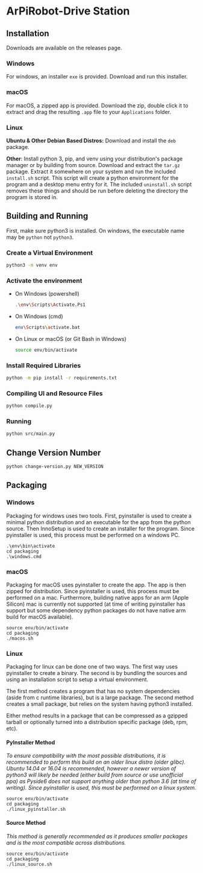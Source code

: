 # ArPiRobot-Drive Station

## Installation

Downloads are available on the releases page.

### Windows

For windows, an installer `exe` is provided. Download and run this installer.

### macOS

For macOS, a zipped app is provided. Download the zip, double click it to extract and drag the resulting `.app` file to your `Applications` folder.

### Linux

**Ubuntu & Other Debian Based Distros:** Download and install the `deb` package.

**Other**: Install python 3, pip, and venv using your distribution's package manager or by building from source. Download and extract the `tar.gz` package. Extract it somewhere on your system and run the included `install.sh` script. This script will create a python environment for the program and a desktop menu entry for it. The included `uninstall.sh` script removes these things and should be run before deleting the directory the program is stored in.


## Building and Running

First, make sure python3 is installed. On windows, the executable name may be `python` not `python3`.


### Create a Virtual Environment
```sh
python3 -m venv env
```

### Activate the environment

- On Windows (powershell)
    ```sh
    .\env\Scripts\Activate.Ps1
    ```

- On Windows (cmd)
    ```sh
    env\Scripts\activate.bat
    ```

- On Linux or macOS (or Git Bash in Windows)
    ```sh
    source env/bin/activate
    ```

### Install Required Libraries

```sh
python -m pip install -r requirements.txt
```

### Compiling UI and Resource Files

```sh
python compile.py
```

### Running

```sh
python src/main.py
```

## Change Version Number

```sh
python change-version.py NEW_VERSION
```


## Packaging

### Windows

Packaging for windows uses two tools. First, pyinstaller is used to create a minimal python distribution and an executable for the app from the python source. Then InnoSetup is used to create an installer for the program. Since pyinstaller is used, this process must be performed on a windows PC.

```shell
.\env\bin\activate
cd packaging
.\windows.cmd
```

### macOS

Packaging for macOS uses pyinstaller to create the app. The app is then zipped for distribution. Since pyinstaller is used, this process must be performed on a mac. Furthermore, building native apps for an arm (Apple Silicon) mac is currently not supported (at time of writing pyinstaller has support but some dependency python packages do not have native arm build for macOS available).

```shell
source env/bin/activate
cd packaging
./macos.sh
```

### Linux

Packaging for linux can be done one of two ways. The first way uses pyinstaller to create a binary. The second is by bundling the sources and using an installation script to setup a virtual environment.

The first method creates a program that has no system dependencies (aside from c runtime libraries), but is a large package. The second method creates a small package, but relies on the system having python3 installed.

Either method results in a package that can be compressed as a gzipped tarball or optionally turned into a distribution specific package (deb, rpm, etc).

#### PyInstaller Method

*To ensure compatibility with the most possible distributions, it is recommended to perform this build on an older linux distro (older glibc). Ubuntu 14.04 or 16.04 is recommended, however a newer version of python3 will likely be needed (either build from source or use unofficial ppa) as Pyside6 does not support anything older than python 3.6 (at time of writing). Since pyinstaller is used, this must be performed on a linux system.*

```shell
source env/bin/activate
cd packaging
./linux_pyinstaller.sh
```

#### Source Method

*This method is generally recommended as it produces smaller packages and is the most compatible across distributions.*

```shell
source env/bin/activate
cd packaging
./linux_source.sh
```
